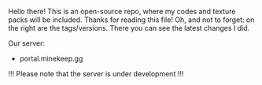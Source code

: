 Hello there! This is an open-source repo, where my codes and texture packs will be included. Thanks for reading this file!
Oh, and not to forget: on the right are the tags/versions. There you can see the latest changes I did.

Our server:
- portal.minekeep.gg

!!! Please note that the server is under development !!!
